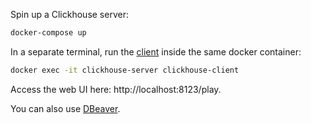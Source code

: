 Spin up a Clickhouse server:

```sh
docker-compose up
```

In a separate terminal, run the [client](https://clickhouse.com/docs/en/interfaces/cli) inside the same docker container:

```sh
docker exec -it clickhouse-server clickhouse-client
```

Access the web UI here: http://localhost:8123/play.

You can also use [DBeaver](https://dbeaver.io/download/).